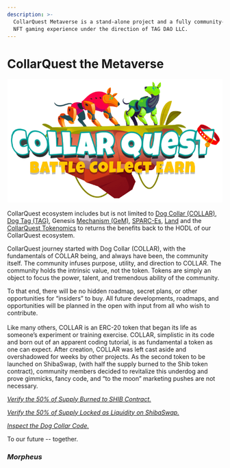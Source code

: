 ```yaml
---
description: >-
  CollarQuest Metaverse is a stand-alone project and a fully community-organized
  NFT gaming experience under the direction of TAG DAO LLC.
---
```


# CollarQuest the Metaverse

![Join the #CollarCrew](<.gitbook/assets/CollarQuest (1).png>)

CollarQuest ecosystem includes but is not limited to [Dog Collar (COLLAR)](tokenomics/tokenomics/dog-collar-collar.md), [Dog Tag (TAG)](tokenomics/tokenomics/dog-tag.md), Genesis [Mechanism (GeM)](tokenomics/tokenomics/genesis-mechanism-gem.md), [SPARC-Es](tokenomics/tokenomics/collarquest-sparc-e.md), [Land](tokenomics/tokenomics/collarquest-land.md) and the [CollarQuest Tokenomics](collarquest/collarquest/collarquest-tokenomics.md) to returns the benefits back to the HODL of our CollarQuest ecosystem.

CollarQuest journey started with Dog Collar (COLLAR), with the fundamentals of COLLAR being, and always have been, the community itself. The community infuses purpose, utility, and direction to COLLAR. The community holds the intrinsic value, not the token. Tokens are simply an object to focus the power, talent, and tremendous ability of the community.‌

To that end, there will be no hidden roadmap, secret plans, or other opportunities for “insiders” to buy. All future developments, roadmaps, and opportunities will be planned in the open with input from all who wish to contribute. \
\
Like many others, COLLAR is an ERC-20 token that began its life as someone’s experiment or training exercise. COLLAR, simplistic in its code and born out of an apparent coding tutorial, is as fundamental a token as one can expect. After creation, COLLAR was left cast aside and overshadowed for weeks by other projects. As the second token to be launched on ShibaSwap, (with half the supply burned to the Shib token contract), community members decided to revitalize this underdog and prove gimmicks, fancy code, and “to the moon” marketing pushes are not necessary.

_​_[_Verify the 50% of Supply Burned to SHIB Contract._](https://etherscan.io/tx/0x45317c391be5ba2a1226c852b41a2b3d6f3f1a6702b0206d19af80c88dfe1070)_​_‌

_​_[_Verify the 50% of Supply Locked as Liquidity on ShibaSwap._](https://etherscan.io/tx/0xfaab6c07a95885813a24fc31f36cfe68981562896eab972a5ffb0331fa159898)_​_‌

_​_[_Inspect the Dog Collar Code._](https://etherscan.io/address/0x9783b81438c24848f85848f8df31845097341771#code)

To our future -- together.‌

### _**Morpheus**_

